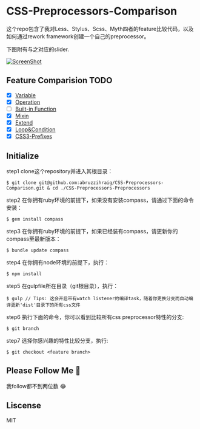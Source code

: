 CSS-Preprocessors-Comparison
============================

这个repo包含了我对Less、Stylus、Scss、Myth四者的feature比较代码，以及如何通过rework framework创建一个自己的preprocessor。     

下图附有与之对应的slider.

[![ScreenShot](https://raw.github.com/abruzzihraig/CSS-Preprocessors-Comparison/master/screenshot.png)](http://slides.com/abruzzihraig/css-preprocessors-comparison)

## Feature Comparision TODO 
- [x] [Variable](https://github.com/abruzzihraig/CSS-Preprocessors-Comparison/tree/variable/origin)
- [x] [Operation]()
- [ ] [Built-in Function]()
- [x] [Mixin](https://github.com/abruzzihraig/CSS-Preprocessors-Comparison/tree/mixin/origin)
- [x] [Extend]()
- [x] [Loop&Condition](https://github.com/abruzzihraig/CSS-Preprocessors-Comparison/tree/loop_condition/origin)
- [x] [CSS3-Prefixes](https://github.com/abruzzihraig/CSS-Preprocessors-Comparison/tree/prefix/origin)

## Initialize
step1 clone这个repository并进入其根目录：
```
$ git clone git@github.com:abruzzihraig/CSS-Preprocessors-Comparison.git & cd ./CSS-Preprocessors-Preprocessors
```
step2 在你拥有ruby环境的前提下，如果没有安装compass，请通过下面的命令安装：
```
$ gem install compass
```
step3 在你拥有ruby环境的前提下，如果已经装有compass，请更新你的compass至最新版本：
```
$ bundle update compass
```
step4 在你拥有node环境的前提下，执行：
```
$ npm install
```
step5 在gulpfile所在目录（git根目录），执行：
```
$ gulp // Tips: 这会开启带有watch listener的编译task，随着你更换分支而自动编译更新'dist'目录下的所有css文件  
```
step6 执行下面的命令，你可以看到比较所有css preprocessor特性的分支:
```
$ git branch
```
step7 选择你感兴趣的特性比较分支，执行:
```
$ git checkout <feature branch>
```

## Please Follow Me :pray:
我follow都不到两位数 :joy:

## Liscense
MIT
